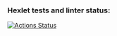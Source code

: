 ### Hexlet tests and linter status:
[![Actions Status](https://github.com/Luffy-Strike/frontend-project-46/workflows/hexlet-check/badge.svg)](https://github.com/Luffy-Strike/frontend-project-46/actions)